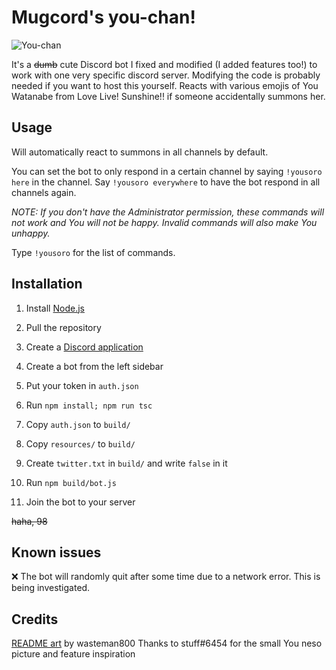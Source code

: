 # Mugcord's you-chan!
![You-chan](https://files.catbox.moe/5fvr0c.png)

It's a ~~dumb~~ cute Discord bot I fixed and modified (I added features too!) to work with one very specific discord server. Modifying the code is probably needed if you want to host this yourself.
Reacts with various emojis of You Watanabe from Love Live! Sunshine!! if someone accidentally summons her.

## Usage

Will automatically react to summons in all channels by default.

You can set the bot to only respond in a certain channel by saying `!yousoro here` in the channel. Say `!yousoro everywhere` to have the bot respond in all channels again.

_NOTE: If you don't have the Administrator permission, these commands will not work and You will not be happy. Invalid commands will also make You unhappy._

Type `!yousoro` for the list of commands.

## Installation

1. Install [Node.js](https://nodejs.org/en/)

2. Pull the repository

3. Create a [Discord application](https://discordapp.com/developers/applications)

4. Create a bot from the left sidebar

5. Put your token in `auth.json`

6. Run `npm install; npm run tsc`

7. Copy `auth.json` to `build/`

8. Copy `resources/` to `build/`

9. Create `twitter.txt` in `build/` and write `false` in it

10. Run `npm build/bot.js`

11. Join the bot to your server

~~haha, 98~~

## Known issues

❌ The bot will randomly quit after some time due to a network error. This is being investigated.

## Credits

[README art](https://x.com/i/web/status/1150801061872930816) by wasteman800
Thanks to stuff#6454 for the small You neso picture and feature inspiration

